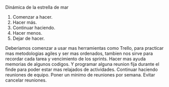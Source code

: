 Dinámica de la estrella de mar
1. Comenzar a hacer.
2. Hacer más.
3. Continuar haciendo.
4. Hacer menos.
5. Dejar de hacer.

Deberiamos comenzar a usar mas herramientas como Trello, para practicar mas metodologias agiles y ser mas ordenados, tambien nos sirve para recordar cada tarea y vencimiento de los sprints. 
Hacer mas ayuda memorias de algunos codigos. Y programar alguna reunion fija durante el finde para poder estar mas relajados de actividades.
Continuar haciendo reuniones de equipo. Poner un minimo de reuniones por semana.
Evitar cancelar reuniones.